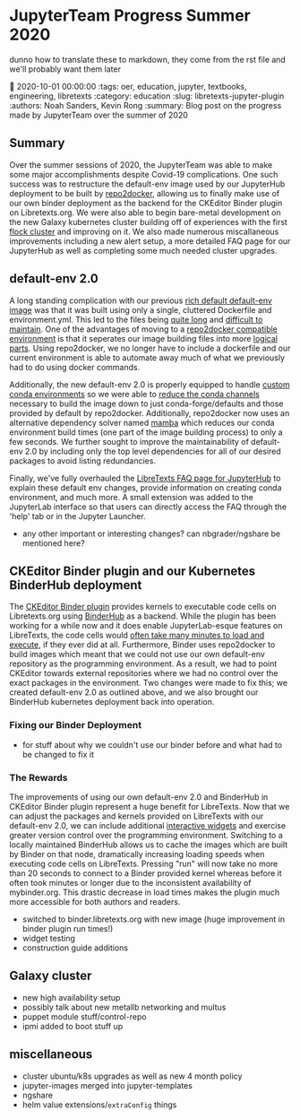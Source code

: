 # JupyterTeam Progress Summer 2020

dunno how to translate these to markdown, they come from the rst file and we'll probably want them later

:date: 2020-10-01 00:00:00
:tags: oer, education, jupyter, textbooks, engineering, libretexts
:category: education
:slug: libretexts-jupyter-plugin
:authors: Noah Sanders, Kevin Rong
:summary: Blog post on the progress made by JupyterTeam over the summer of 2020

## Summary

Over the summer sessions of 2020, the JupyterTeam was able to make some major accomplishments despite Covid-19 complications. One such success was to restructure the default-env image used by our JupyterHub deployment to be built by [repo2docker](https://repo2docker.readthedocs.io/en/latest/), allowing us to finally make use of our own binder deployment as the backend for the CKEditor Binder plugin on Libretexts.org. We were also able to begin bare-metal development on the new Galaxy kubernetes cluster building off of experiences with the first [flock cluster](https://mechmotum.github.io/blog/jupyter-summer-2019.html) and improving on it. We also made numerous miscallaneous improvements including a new alert setup, a more detailed FAQ page for our JupyterHub as well as completing some much needed cluster upgrades.

## default-env 2.0

A long standing complication with our previous [rich default default-env image](https://github.com/LibreTexts/default-env/tree/1.13/rich-default) was that it was built using only a single, cluttered Dockerfile and environment.yml. This led to the files being [quite long](https://github.com/LibreTexts/metalc/issues/121) and [difficult to maintain](https://github.com/LibreTexts/metalc/issues/130). One of the advantages of moving to a [repo2docker compatible environment](https://github.com/LibreTexts/default-env/tree/2.0.1) is that it seperates our image building files into more [logical parts](https://repo2docker.readthedocs.io/en/latest/config_files.html). Using repo2docker, we no longer have to include a dockerfile and our current environment is able to automate away much of what we previously had to do using docker commands.

Additionally, the new default-env 2.0 is properly equipped to handle [custom conda environments](https://docs.conda.io/projects/conda/en/latest/user-guide/tasks/manage-environments.html) so  we were able to [reduce the conda channels](https://github.com/LibreTexts/metalc/issues/151) necessary to build the image down to just conda-forge/defaults and those provided by default by repo2docker. Additionally, repo2docker now uses an alternative dependency solver named [mamba](https://github.com/mamba-org/mamba) which reduces our conda environment build times (one part of the image building process) to only a few seconds. We further sought to improve the maintainability of default-env 2.0 by including only the top level dependencies for all of our desired packages to avoid listing redundancies.

Finally, we've fully overhauled the [LibreTexts FAQ page for JupyterHub](https://jupyter.libretexts.org/hub/faq) to explain these default env changes, provide information on creating conda environment, and much more. A small extension was added to the JupyterLab interface so that users can directly access the FAQ through the 'help' tab or in the Jupyter Launcher. 

- any other important or interesting changes? can nbgrader/ngshare be mentioned here?

## CKEditor Binder plugin and our Kubernetes BinderHub deployment

The [CKEditor Binder plugin](https://github.com/LibreTexts/ckeditor-binder-plugin) provides kernels to executable code cells on Libretexts.org using [BinderHub](https://github.com/jupyterhub/binderhub) as a backend. While the plugin has been working for a while now and it does enable JupyterLab-esque features on LibreTexts, the code cells would [often take many minutes to load and execute](https://github.com/LibreTexts/metalc/issues/83), if they ever did at all. Furthermore, Binder uses repo2docker to build images which meant that we could not use our own default-env repository as the programming environment. As a result, we had to point CKEditor towards external repositories where we had no control over the exact packages in the environment. Two changes were made to fix this; we created default-env 2.0 as outlined above, and we also brought our BinderHub kubernetes deployment back into operation.

### Fixing our Binder Deployment

- for stuff about why we couldn't use our binder before and what had to be changed to fix it

### The Rewards

The improvements of using our own default-env 2.0 and BinderHub in CKEditor Binder plugin represent a huge benefit for LibreTexts. Now that we can adjust the packages and kernels provided on LibreTexts with our default-env 2.0, we can include additional [interactive widgets](https://chem.libretexts.org/Courses/Remixer_University/LibreTexts_Construction_Guide/05%3A_Interactive_Elements) and exercise greater version control over the programming environment. Switching to a locally maintained BinderHub allows us to cache the images which are built by Binder on that node, dramatically increasing loading speeds when executing code cells on LibreTexts. Pressing "run" will now take no more than 20 seconds to connect to a Binder provided kernel whereas before it often took minutes or longer due to the inconsistent availability of mybinder.org. This drastic decrease in load times makes the plugin much more accessible for both authors and readers.

- switched to binder.libretexts.org with new image (huge improvement in binder plugin run times!)
- widget testing
- construction guide additions

## Galaxy cluster

- new high availability setup
- possibly talk about new metallb networking and multus
- puppet module stuff/control-repo
- ipmi added to boot stuff up

## miscellaneous

- cluster ubuntu/k8s upgrades as well as new 4 month policy
- jupyter-images merged into jupyter-templates
- ngshare
- helm value extensions/`extraConfig` things

